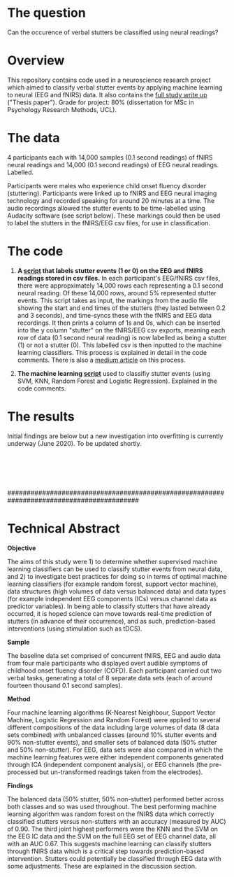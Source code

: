 # The question

Can the occurence of verbal stutters be classified using neural readings?

# Overview

This repository contains code used in a neuroscience research project which aimed to classify verbal stutter events by applying machine learning to neural (EEG and fNIRS) data. It also contains the [full study write up](https://github.com/LucyRothwell/Classifying-Stutters-Neuroscience/blob/master/Thesis%20paper.pdf) ("Thesis paper"). Grade for project: 80% (dissertation for MSc in Psychology Research Methods, UCL).

# The data

4 participants each with 14,000 samples (0.1 second readings) of fNIRS neural readings and 14,000 (0.1 second readings) of EEG neural readings. Labelled.

Participants were males who experience child onset fluency disorder (stuttering). Participants were linked up to fNIRS and EEG neural imaging technology and recorded speaking for around 20 minutes at a time. The audio recordings allowed the stutter events to be time-labelled using Audacity software (see script below). These markings could then be used to label the stutters in the fNIRS/EEG csv files, for use in classification. 

# The code

1. **A [script](https://github.com/LucyRothwell/Classifying-Stutters-Neuroscience/blob/master/Labelling_script_final.py) that labels stutter events (1 or 0) on the EEG and fNIRS readings stored in csv files.** In each participant's EEG/fNIRS csv files, there were appropximately 14,000 rows each representing a 0.1 second neural reading. Of these 14,000 rows, around 5% represented stutter events. This script takes as input, the markings from the audio file showing the start and end times of the stutters (they lasted between 0.2 and 3 seconds), and time-syncs these with the fNIRS and EEG data recordings. It then prints a column of 1s and 0s, which can be inserted into the y column "stutter" on the fNIRS/EEG csv exports, meaning each row of data (0.1 second neural reading) is now labelled as being a stutter (1) or not a stutter (0). This labelled csv is then inputted to the machine learning classifiers. This process is explained in detail in the code comments. There is also a [medium article](https://medium.com/@lucy.m.rothwell/labelling-time-series-data-in-python-af62325e8f60) on this process.

2. **The machine learning [script](https://github.com/LucyRothwell/Classifying-Stutters-Neuroscience/blob/master/ML%20script%20(SVM%2C%20RF%2C%20KNN%2C%20LOGR).py)** used to classifiy stutter events (using SVM, KNN, Random Forest and Logistic Regression). Explained in the code comments.

# The results

Initial findings are below but a new investigation into overfitting is currently underway (June 2020). To be updated shortly.

<br>
<br>
<br>
<br>

##########################################################################################


# Technical Abstract

**Objective**

The aims of this study were 1) to determine whether supervised machine learning classifiers can be
used to classify stutter events from neural data, and 2) to investigate best practices for doing so in terms of optimal machine learning classifiers (for example random forest, support vector machine), data structures (high volumes of data versus balanced data) and data types (for example independent EEG components (ICs) versus channel data as predictor variables). In being able to classify stutters that have already occurred, it is hoped science can move towards real-time prediction of stutters (in advance of their occurrence), and as such, prediction-based interventions (using stimulation such as tDCS).

**Sample**

The baseline data set comprised of concurrent fNIRS, EEG and audio data from four male participants who displayed overt audible symptoms of childhood onset fluency disorder (COFD). Each participant carried out two verbal tasks, generating a total of 8 separate data sets (each of around fourteen thousand 0.1 second samples).

**Method**

Four machine learning algorithms (K-Nearest Neighbour, Support Vector Machine, Logistic Regression and Random Forest) were applied to several different compositions of the data including large volumes of data (8 data sets combined) with unbalanced classes (around 10% stutter events and 90% non-stutter events), and smaller sets of balanced data (50% stutter and 50% non-stutter). For EEG, data sets were also compared in which the machine learning features were either independent components generated through ICA (independent component analysis), or EEG channels (the pre-processed but un-transformed readings taken from the electrodes).

**Findings**

The balanced data (50% stutter, 50% non-stutter) performed better across both classes and so was used throughout. The best performing machine learning algorithm was random forest on the fNIRS data which correctly classified stutters versus non-stutters with an accuracy (measured by AUC) of 0.90. The third joint highest performers were the KNN and the SVM on the EEG IC data and the SVM on the full EEG set of EEG channel data, all with an AUC 0.67. This suggests machine learning can classify stutters through fNIRS data which is a critical step towards prediction-based intervention. Stutters could potentially be classified through EEG data with some adjustments. These are explained in the discussion section.

